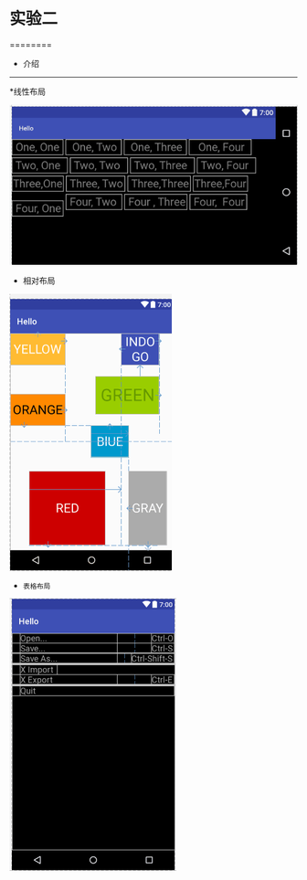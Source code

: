 # 实验二
========
* 介绍
--------
*线性布局


![](https://github.com/Beautyohbetty/images/blob/master/1.png)
*    相对布局


![](https://github.com/Beautyohbetty/images/blob/master/2.png)
*     表格布局


![](https://github.com/Beautyohbetty/images/blob/master/3.png)
